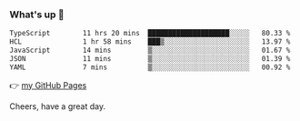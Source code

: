 ### What's up 👋

<!--START_SECTION:waka-->

```txt
TypeScript        11 hrs 20 mins  ████████████████████░░░░░   80.33 %
HCL               1 hr 58 mins    ███▒░░░░░░░░░░░░░░░░░░░░░   13.97 %
JavaScript        14 mins         ▒░░░░░░░░░░░░░░░░░░░░░░░░   01.67 %
JSON              11 mins         ▒░░░░░░░░░░░░░░░░░░░░░░░░   01.39 %
YAML              7 mins          ▒░░░░░░░░░░░░░░░░░░░░░░░░   00.92 %
```

<!--END_SECTION:waka-->

👉 [my GitHub Pages](https://ykzhukian.github.io)

Cheers, have a great day.

